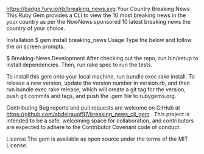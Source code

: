 https://badge.fury.io/rb/breaking_news.svg
Your Country Breaking News
This Ruby Gem provides a CLI to view the 10 most breaking news in the your country as per the NowNews sponsored 10 latest breaking news the country of your choice.

Installation
$ gem install breaking_news
Usage
Type the below and follow the on screen prompts.

$ Breaking-News
Development
After checking out the repo, run bin/setup to install dependencies. Then, run rake spec to run the tests.

To install this gem onto your local machine, run bundle exec rake install. To release a new version, update the version number in version.rb, and then run bundle exec rake release, which will create a git tag for the version, push git commits and tags, and push the .gem file to rubygems.org.

Contributing
Bug reports and pull requests are welcome on GitHub at https://github.com/abdelrauof97/breaking_news_cli_gem . This project is intended to be a safe, welcoming space for collaboration, and contributors are expected to adhere to the Contributor Covenant code of conduct.

License
The gem is available as open source under the terms of the MIT License.

